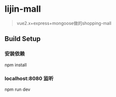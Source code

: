 # lijin-mall

> vue2.x+express+mongoose做的shopping-mall

## Build Setup

### 安装依赖
npm install

### localhost:8080 监听
npm run dev
